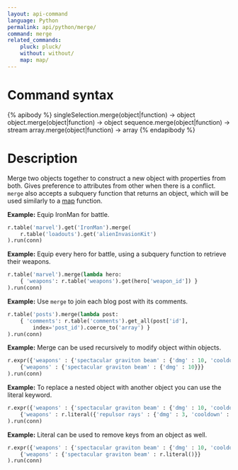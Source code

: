 ```yaml
---
layout: api-command
language: Python
permalink: api/python/merge/
command: merge
related_commands:
    pluck: pluck/
    without: without/
    map: map/
---
```


# Command syntax #

{% apibody %}
singleSelection.merge(object|function) &rarr; object
object.merge(object|function) &rarr; object
sequence.merge(object|function) &rarr; stream
array.merge(object|function) &rarr; array
{% endapibody %}

# Description #

Merge two objects together to construct a new object with properties from both. Gives preference to attributes from other when there is a conflict. `merge` also accepts a subquery function that returns an object, which will be used similarly to a [map](/api/python/map/) function.

__Example:__ Equip IronMan for battle.

```py
r.table('marvel').get('IronMan').merge(
    r.table('loadouts').get('alienInvasionKit')
).run(conn)
```

__Example:__ Equip every hero for battle, using a subquery function to retrieve their weapons.

```py
r.table('marvel').merge(lambda hero:
    { 'weapons': r.table('weapons').get(hero['weapon_id']) }
).run(conn)
```

__Example:__ Use `merge` to join each blog post with its comments.

```py
r.table('posts').merge(lambda post:
    { 'comments': r.table('comments').get_all(post['id'],
        index='post_id').coerce_to('array') }
).run(conn)
```

__Example:__ Merge can be used recursively to modify object within objects.

```py
r.expr({'weapons' : {'spectacular graviton beam' : {'dmg' : 10, 'cooldown' : 20}}}).merge(
    {'weapons' : {'spectacular graviton beam' : {'dmg' : 10}}}
).run(conn)
```


__Example:__ To replace a nested object with another object you can use the literal keyword.

```py
r.expr({'weapons' : {'spectacular graviton beam' : {'dmg' : 10, 'cooldown' : 20}}}).merge(
    {'weapons' : r.literal({'repulsor rays' : {'dmg' : 3, 'cooldown' : 0}})}
).run(conn)
```


__Example:__ Literal can be used to remove keys from an object as well.

```py
r.expr({'weapons' : {'spectacular graviton beam' : {'dmg' : 10, 'cooldown' : 20}}}).merge(
    {'weapons' : {'spectacular graviton beam' : r.literal()}}
).run(conn)
```

